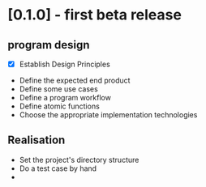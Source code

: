 # [0.1.0] - first beta release

## program design
- [x] Establish Design Principles
- Define the expected end product
- Define some use cases
- Define a program workflow
- Define atomic functions
- Choose the appropriate implementation technologies


## Realisation
   - Set the project's directory structure
   - Do a test case by hand
   -  
